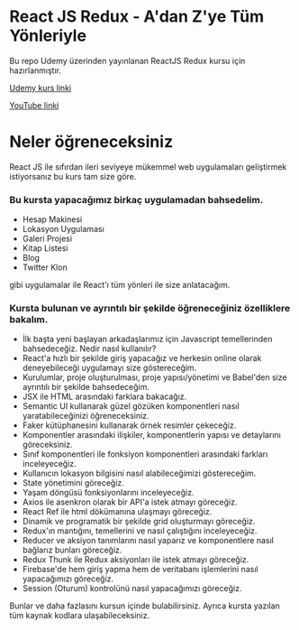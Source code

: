 # React JS Redux - A'dan Z'ye Tüm Yönleriyle

Bu repo Udemy üzerinden yayınlanan ReactJS Redux kursu için hazırlanmıştır.

 <a href='http://bit.ly/2ZbKt3W' >Udemy kurs linki</a>

 <a href='https://www.youtube.com/watch?v=gSW8ghFS2Vk&list=PLj27G9SgLwEcQYpeg5Fv3_R_HJbU-8TsA' >YouTube linki</a>

# Neler öğreneceksiniz

React JS ile sıfırdan ileri seviyeye mükemmel web uygulamaları geliştirmek istiyorsanız bu kurs tam size göre.

<h3>Bu kursta yapacağımız birkaç uygulamadan bahsedelim. </h2>
<ul>
  <li>Hesap Makinesi</li>
  <li>Lokasyon Uygulaması</li>
  <li>Galeri Projesi</li>
  <li>Kitap Listesi</li>
  <li>Blog</li>
  <li>Twitter Klon</li>
</ul>

gibi uygulamalar ile React'ı tüm yönleri ile size anlatacağım.

<h3>Kursta bulunan ve ayrıntılı bir şekilde öğreneceğiniz özelliklere bakalım.</h3>

<ul>
  <li>İlk başta yeni başlayan arkadaşlarımız için Javascript temellerinden bahsedeceğiz. Nedir nasıl kullanılır?
</li>
  <li>React'a hızlı bir şekilde giriş yapacağız ve herkesin online olarak deneyebileceği uygulamayı size göstereceğim.
</li>
  <li>Kurulumlar, proje oluşturulması, proje yapısı/yönetimi ve Babel'den size ayrıntılı bir şekilde bahsedeceğim.
</li>
  <li>JSX ile HTML arasındaki farklara bakacağız.
</li>
  <li>Semantic UI kullanarak güzel gözüken komponentleri nasıl yaratabileceğinizi öğreneceksiniz.
</li>
  <li>Faker kütüphanesini kullanarak örnek resimler çekeceğiz.
</li>
  <li>Komponentler arasındaki ilişkiler, komponentlerin yapısı ve detaylarını göreceksiniz.
</li>
  <li>Sınıf komponentleri ile fonksiyon komponentleri arasındaki farkları inceleyeceğiz.</li>
  <li>Kullanıcın lokasyon bilgisini nasıl alabileceğimizi göstereceğim.</li>
  <li>State yönetimini göreceğiz.</li>
  <li>Yaşam döngüsü fonksiyonlarını inceleyeceğiz.</li>
  <li>Axios ile asenkron olarak bir API'a istek atmayı göreceğiz.</li>
  <li>React Ref ile html dökümanına ulaşmayı göreceğiz.</li>
  <li>Dinamik ve programatik bir şekilde grid oluşturmayı göreceğiz.</li>
  <li>Redux'ın mantığını, temellerini ve nasıl çalıştığını inceleyeceğiz.</li>
  <li>Reducer ve aksiyon tanımlarını nasıl yaparız ve komponentlere nasıl bağlarız bunları göreceğiz.</li>
  <li>Redux Thunk ile Redux aksiyonları ile istek atmayı göreceğiz.</li>
  <li>Firebase'de hem giriş yapma hem de veritabanı işlemlerini nasıl yapacağımızı göreceğiz.</li>
  <li>Session (Oturum) kontrolünü nasıl yapacağımızı göreceğiz.</li>
</ul>

Bunlar ve daha fazlasını kursun içinde bulabilirsiniz. Ayrıca kursta yazılan tüm kaynak kodlara ulaşabileceksiniz.
